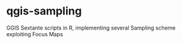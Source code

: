 qgis-sampling
=============

GGIS Sextante scripts in R, implementing several Sampling scheme exploiting Focus Maps
